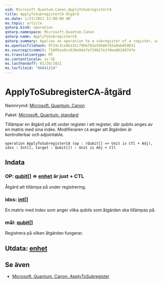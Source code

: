 ```yaml
---
uid: Microsoft.Quantum.Canon.ApplyToSubregisterCA
title: ApplyToSubregisterCA-åtgärd
ms.date: 1/23/2021 12:00:00 AM
ms.topic: article
qsharp.kind: operation
qsharp.namespace: Microsoft.Quantum.Canon
qsharp.name: ApplyToSubregisterCA
qsharp.summary: Applies an operation to a subregister of a register, with qubits specified by an array of their indices. The modifier `CA` indicates that the operation is controllable and adjointable.
ms.openlocfilehash: 9f24c3ca9b152cf9bbf81e59b86f83a0ab459031
ms.sourcegitcommit: 71605ea9cc630e84e7ef29027e1f0ea06299747e
ms.translationtype: MT
ms.contentlocale: sv-SE
ms.lasthandoff: 01/26/2021
ms.locfileid: "98841214"
---
```

# <a name="applytosubregisterca-operation"></a>ApplyToSubregisterCA-åtgärd

Namnrymd: [Microsoft. Quantum. Canon](xref:Microsoft.Quantum.Canon)

Paket: [Microsoft. Quantum. standard](https://nuget.org/packages/Microsoft.Quantum.Standard)


Tillämpar en åtgärd på ett under register i ett register, där qubits anges av en matris med sina index.
Modifieraren `CA` anger att åtgärden är kontrollerbar och adjointable.

```qsharp
operation ApplyToSubregisterCA (op : (Qubit[] => Unit is Ctl + Adj), idxs : Int[], target : Qubit[]) : Unit is Adj + Ctl
```


## <a name="input"></a>Indata

### <a name="op--qubit--unit--is-adj--ctl"></a>OP: [qubit](xref:microsoft.quantum.lang-ref.qubit)[] => [enhet](xref:microsoft.quantum.lang-ref.unit)  är just + CTL

Åtgärd att tillämpa på under registrering.


### <a name="idxs--int"></a>idxs: [int](xref:microsoft.quantum.lang-ref.int)[]

En matris med index som anger vilka qubits som åtgärden ska tillämpas på.


### <a name="target--qubit"></a>mål: [qubit](xref:microsoft.quantum.lang-ref.qubit)[]

Registrera på vilken åtgärden fungerar.



## <a name="output--unit"></a>Utdata: [enhet](xref:microsoft.quantum.lang-ref.unit)



## <a name="see-also"></a>Se även

- [Microsoft. Quantum. Canon. ApplyToSubregister](xref:Microsoft.Quantum.Canon.ApplyToSubregister)